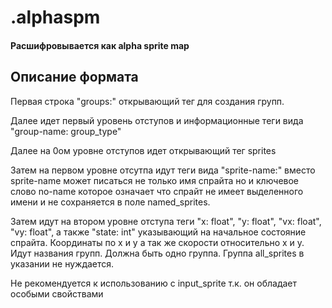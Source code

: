 # .alphaspm
#### Расшифровывается как alpha sprite map

## Описание формата
Первая строка "groups:" открывающий тег для создания групп.

Далее идет первый уровень отступов и информационные теги вида "group-name: group_type"

Далее на 0ом уровне отступов идет открывающий тег sprites

Затем на первом уровне отсутпа идут теги вида "sprite-name:" вместо sprite-name может писаться не только имя спрайта но и ключевое слово no-name которое означает что спрайт не имеет выделенного имени и не сохраняется в поле named_sprites.

Затем идут на втором уровне отступа теги "x: float", "y: float", "vx: float", "vy: float", а также "state: int" указывающий на начальное состояние спрайта. Координаты по x и y а так же скорости относительно x и y. Идут названия групп. Должна быть одно группа. Группа all_sprites в указании не нуждается. 

Не рекомендуется к использованию с input_sprite т.к. он обладает особыми свойствами 